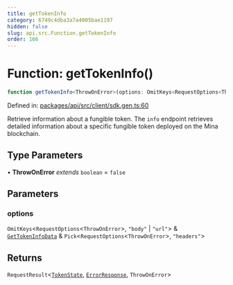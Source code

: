 ```yaml
---
title: getTokenInfo
category: 6749c4dba3a7a4005bae1197
hidden: false
slug: api.src.Function.getTokenInfo
order: 166
---
```


# Function: getTokenInfo()

```ts
function getTokenInfo<ThrowOnError>(options: OmitKeys<RequestOptions<ThrowOnError>, "body" | "url"> & GetTokenInfoData & Pick<RequestOptions<ThrowOnError>, "headers">): RequestResult<TokenState, ErrorResponse, ThrowOnError>
```

Defined in: [packages/api/src/client/sdk.gen.ts:60](https://github.com/zkcloudworker/minatokens-lib/blob/main/packages/api/src/client/sdk.gen.ts#L60)

Retrieve information about a fungible token.
The `info` endpoint retrieves detailed information about a specific fungible token deployed on the Mina blockchain.

## Type Parameters

• **ThrowOnError** *extends* `boolean` = `false`

## Parameters

### options

`OmitKeys`\<`RequestOptions`\<`ThrowOnError`\>, `"body"` \| `"url"`\> & [`GetTokenInfoData`](apisrctypealiasgettokeninfodata) & `Pick`\<`RequestOptions`\<`ThrowOnError`\>, `"headers"`\>

## Returns

`RequestResult`\<[`TokenState`](apisrctypealiastokenstate), [`ErrorResponse`](apisrctypealiaserrorresponse), `ThrowOnError`\>
